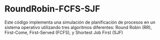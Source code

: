 # RoundRobin-FCFS-SJF
Este código implementa una simulación de planificación de procesos en un sistema operativo utilizando tres algoritmos diferentes: Round Robin (RR), First-Come, First-Served (FCFS), y Shortest Job First (SJF)
